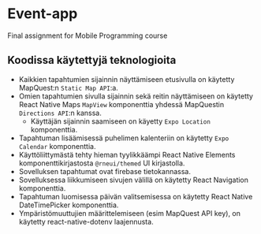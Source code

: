 # Event-app
Final assignment for Mobile Programming course

## Koodissa käytettyjä teknologioita
- Kaikkien tapahtumien sijainnin näyttämiseen etusivulla on käytetty MapQuest:n ``Static Map API``:a.
- Omien tapahtumien sivulla sijainnin sekä reitin näyttämiseen on käytetty React Native Maps ``MapView`` komponenttia yhdessä MapQuestin ``Directions API``:n kanssa.
  - Käyttäjän sijainnin saamiseen on käyetty ``Expo Location`` komponenttia.
- Tapahtuman lisäämisessä puhelimen kalenteriin on käytetty ``Expo Calendar`` komponenttia.
- Käyttöliittymästä tehty hieman tyylikkäämpi React Native Elements komponenttikirjastosta ``@rneui/themed`` UI kirjastolla.
- Sovelluksen tapahtumat ovat firebase tietokannassa.
- Sovelluksessa liikkumiseen sivujen välillä on käytetty React Navigation komponenttia.
- Tapahtuman luomisessa päivän valitsemisessa on käytetty React Native DateTimePicker komponenttia.
- Ympäristömuuttujien määrittelemiseen (esim MapQuest API key), on käytetty react-native-dotenv laajennusta.
